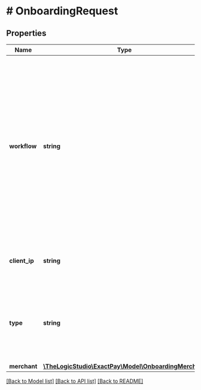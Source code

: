# # OnboardingRequest

## Properties

Name | Type | Description | Notes
------------ | ------------- | ------------- | -------------
**workflow** | **string** | The Workflow Identifier that will be used to onboard the Application. If the Workflow identifier is not sent (or) the Workflow identifier sent is wrong, then the default Workflow of the Organization that is submitting the Onboarding Application will be used. | [optional]
**client_ip** | **string** | The IP address of the client who sent the Onboarding Application. | [optional]
**type** | **string** | The type of entity being boarded. To onboard a Partner use &#x60;organization&#x60; and to onboard a Merchant use &#x60;account&#x60;. | [optional]
**merchant** | [**\TheLogicStudio\ExactPay\Model\OnboardingMerchant**](OnboardingMerchant.md) |  |

[[Back to Model list]](../../README.md#models) [[Back to API list]](../../README.md#endpoints) [[Back to README]](../../README.md)
